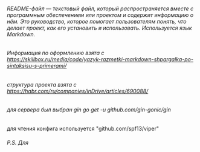 ###### README-файл — текстовый файл, который распространяется вместе с программным обеспечением или проектом и содержит информацию о нём. Это руководство, которое помогает пользователям понять, что делает проект, как его установить и использовать. Используется язык Markdown.
###### Информация по оформлению взята с https://skillbox.ru/media/code/yazyk-razmetki-markdown-shpargalka-po-sintaksisu-s-primerami/







###### структура проекта взята с https://habr.com/ru/companies/inDrive/articles/690088/

###### для сервера был выбран gin go get -u github.com/gin-gonic/gin



для чтения конфига используется "github.com/spf13/viper"
###### P.S. Для 